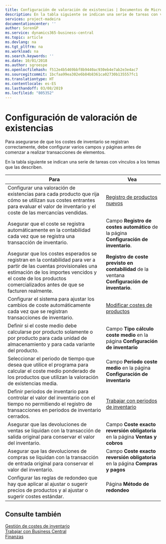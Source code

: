 ```yaml
---
title: Configuración de valoración de existencias | Documentos de Microsoft
description: En la tabla siguiente se indican una serie de tareas con vínculos a los temas que las describen.
services: project-madeira
documentationcenter: ''
author: SorenGP
ms.service: dynamics365-business-central
ms.topic: article
ms.devlang: na
ms.tgt_pltfrm: na
ms.workload: na
ms.search.keywords: ''
ms.date: 10/01/2018
ms.author: sgroespe
ms.openlocfilehash: f512e4b5469bbf8b9440ac930eb4e7ab2e3e4ac7
ms.sourcegitcommit: 1bcfaa99ea302e6b84b8361ca02730b135557fc1
ms.translationtype: HT
ms.contentlocale: es-ES
ms.lasthandoff: 03/08/2019
ms.locfileid: "805352"
---
```

# <a name="setting-up-inventory-valuation-and-costing"></a>Configuración de valoración de existencias
Para asegurarse de que los costes de inventario se registran correctamente, debe configurar varios campos y páginas antes de comenzar a realizar transacciones de elementos.

En la tabla siguiente se indican una serie de tareas con vínculos a los temas que las describen.

|**Para**|**Vea**|  
|------------|-------------|  
|Configurar una valoración de existencias para cada producto que rija cómo se utilizan sus costes entrantes para evaluar el valor de inventario y el coste de las mercancías vendidas.|[Registro de productos nuevos](inventory-how-register-new-items.md)|  
|Asegurar que el coste se registra automáticamente en la contabilidad cada vez que se registra una transacción de inventario.|Campo **Registro de costes automático** de la página **Configuración de inventario**.|  
|Asegurar que los costes esperados se registran en la contabilidad para ver a partir de las cuentas provisionales una estimación de los importes vencidos y el coste de los productos comercializados antes de que se facturen realmente.|**Registro de coste previsto en contabilidad** de la ventana **Configuración de inventario**.|  
|Configurar el sistema para ajustar los cambios de coste automáticamente cada vez que se registran transacciones de inventario.|[Modificar costes de productos](inventory-how-adjust-item-costs.md)|  
|Definir si el coste medio debe calcularse por producto solamente o por producto para cada unidad de almacenamiento y para cada variante del producto.|Campo **Tipo cálculo coste medio** en la página **Configuración de inventario**|  
|Seleccionar el periodo de tiempo que desea que utilice el programa para calcular el coste medio ponderado de los productos que utilizan la valoración de existencias media.|Campo **Periodo coste medio** en la página **Configuración de inventario**|  
|Definir periodos de inventario para controlar el valor del inventario con el tiempo no permitiendo el registro de transacciones en periodos de inventario cerrados.|[Trabajar con periodos de inventario](finance-how-to-work-with-inventory-periods.md)|  
|Asegurar que las devoluciones de ventas se liquidan con la transacción de salida original para conservar el valor del inventario.|Campo **Coste exacto reversión obligatoria** en la página **Ventas y cobros**|  
|Asegurar que las devoluciones de compras se liquidan con la transacción de entrada original para conservar el valor del inventario.|Campo **Coste exacto reversión obligatoria** en la página **Compras y pagos**|
|Configurar las reglas de redondeo que hay que aplicar al ajustar o sugerir precios de productos y al ajustar o sugerir costes estándar.|Página **Método de redondeo**|  

## <a name="see-also"></a>Consulte también  
[Gestión de costes de inventario](finance-manage-inventory-costs.md)  
[Trabajar con Business Central](ui-work-product.md)  
[Finanzas](finance.md)  
